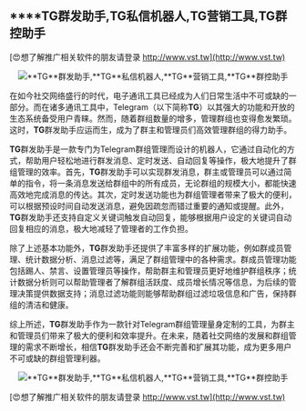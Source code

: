 ## ****TG**群发助手,**TG**私信机器人,**TG**营销工具,**TG**群控助手**

[😍想了解推广相关软件的朋友请登录 http://www.vst.tw](http://www.vst.tw)

 <center><img src="https://vst.tw/MP4/tuiguang/png/0.png" alt="**TG**群发助手,**TG**私信机器人,**TG**营销工具,**TG**群控助手"></center>

在如今社交网络盛行的时代，电子通讯工具已经成为人们日常生活中不可或缺的一部分。而在诸多通讯工具中，Telegram（以下简称**TG**）以其强大的功能和开放的生态系统备受用户青睐。然而，随着群组数量的增多，管理群组也变得愈发繁琐。这时，**TG**群发助手应运而生，成为了群主和管理员们高效管理群组的得力助手。

**TG**群发助手是一款专门为Telegram群组管理而设计的机器人，它通过自动化的方式，帮助用户轻松地进行群发消息、定时发送、自动回复等操作，极大地提升了群组管理的效率。首先，**TG**群发助手可以实现群发消息，群主或管理员可以通过简单的指令，将一条消息发送给群组中的所有成员，无论群组的规模大小，都能快速高效地完成消息的传达。其次，定时发送功能也为群组管理者带来了极大的便利，可以根据预设时间自动发送消息，避免因疏忽而错过重要的通知或提醒。此外，**TG**群发助手还支持自定义关键词触发自动回复，能够根据用户设定的关键词自动回复相应的消息，极大地减轻了管理者的工作负担。

除了上述基本功能外，**TG**群发助手还提供了丰富多样的扩展功能，例如群成员管理、统计数据分析、消息过滤等，满足了群组管理中的各种需求。群成员管理功能包括踢人、禁言、设置管理员等操作，帮助群主和管理员更好地维护群组秩序；统计数据分析则可以帮助管理者了解群组活跃度、成员增长情况等信息，为后续的管理决策提供数据支持；消息过滤功能则能够帮助群组过滤垃圾信息和广告，保持群组的清洁和健康。

综上所述，**TG**群发助手作为一款针对Telegram群组管理量身定制的工具，为群主和管理员们带来了极大的便利和效率提升。在未来，随着社交网络的发展和群组管理的需求不断增长，相信**TG**群发助手还会不断完善和扩展其功能，成为更多用户不可或缺的群组管理利器。

 <center><img src="https://vst.tw/MP4/tuiguang/png/3.png" alt="**TG**群发助手,**TG**私信机器人,**TG**营销工具,**TG**群控助手"></center>

[😍想了解推广相关软件的朋友请登录 http://www.vst.tw](http://www.vst.tw)



